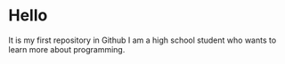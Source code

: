 # Hello
It is my first repository in Github
I am a high school student who wants to learn more about programming.
